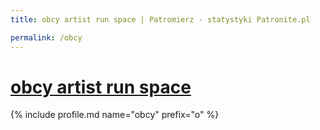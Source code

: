 ```yaml
---
title: obcy artist run space | Patromierz - statystyki Patronite.pl

permalink: /obcy
---
```


# [obcy artist run space](https://patronite.pl/obcy)

{% include profile.md name="obcy" prefix="o" %}
